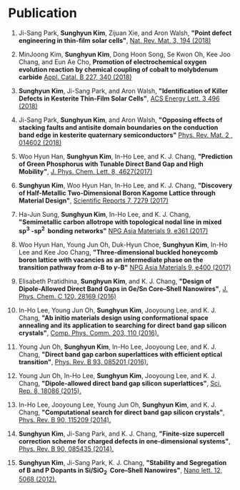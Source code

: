 # Publication
1. Ji-Sang Park, **Sunghyun Kim**, Zijuan Xie, and Aron Walsh, **"Point defect engineering in thin-film solar cells"**, [Nat. Rev. Mat. 3, 194 (2018)](https://doi.org/10.1038/s41578-018-0026-7)

1. MinJoong Kim, **Sunghyun Kim**, Dong Hoon Song, Se Kwon Oh, Kee Joo Chang, and Eun Ae Cho, **Promotion of electrochemical oxygen evolution reaction by chemical coupling of cobalt to molybdenum carbide** [Appl. Catal. B 227, 340 (2018)](https://doi.org/10.1016/j.apcatb.2018.01.051)

1. **Sunghyun Kim**, Ji-Sang Park, and Aron Walsh, **"Identification of Killer Defects in Kesterite Thin-Film Solar Cells"**, [ACS Energy Lett. 3 496 (2018)](https://pubs.acs.org/doi/abs/10.1021/acsenergylett.7b01313)

1. Ji-Sang Park, **Sunghyun Kim**, and Aron Walsh, **"Opposing effects of stacking faults and antisite domain boundaries on the conduction band edge in kesterite quaternary semiconductors"** [Phys. Rev. Mat. 2 , 014602 (2018)](https://journals.aps.org/prmaterials/abstract/10.1103/PhysRevMaterials.2.014602)	

1. Woo Hyun Han, **Sunghyun Kim**, In-Ho Lee, and K. J. Chang, **"Prediction of Green Phosphorus with Tunable Direct Band Gap and High Mobility"**, [J. Phys. Chem. Lett. 8, 4627(2017)](https://pubs.acs.org/doi/10.1021/acs.jpclett.7b02153)

1.   **Sunghyun Kim**, Woo Hyun Han, In-Ho Lee, and K. J. Chang, **"Discovery of Half-Metallic Two-Dimensional Boron Kagome Lattice through Material Design"**,  [Scientific Reports 7, 7279 (2017)](https://www.nature.com/articles/s41598-017-07518-9) 

1.   Ha-Jun Sung, **Sunghyun Kim**, In-Ho Lee, and K. J. Chang, **"Semimetallic carbon allotrope with topological nodal line in mixed sp$^3~$-sp$^2~$  bonding networks"** [NPG Asia Materials 9, e361 (2017)](http://www.nature.com/am/journal/v9/n3/full/am201726a.html)

1.   Woo Hyun Han, Young Jun Oh, Duk-Hyun Choe, **Sunghyun Kim**, In-Ho Lee and Kee Joo Chang, **"Three-dimensional buckled honeycomb boron lattice with vacancies as an intermediate phase on the transition pathway from $\alpha$-B to $\gamma$-B"** [NPG Asia Materials 9, e400 (2017)](http://www.nature.com/am/journal/v9/n7/full/am201798a.html)

1.   Elisabeth Pratidhina, **Sunghyun Kim**, and K. J. Chang, **"Design of Dipole-Allowed Direct Band Gaps in Ge/Sn Core–Shell Nanowires"**,  [J. Phys. Chem. C 120, 28169 (2016)](http://pubs.acs.org/doi/abs/10.1021/acs.jpcc.6b08779)

1.  In-Ho Lee, Young Jun Oh, **Sunghyun Kim**, Jooyoung Lee, and K. J. Chang, **"Ab initio materials design using conformational space annealing and its application to searching for direct band gap silicon crystals"**, [Comp. Phys. Comm. 203, 110 (2016).](http://dx.doi.org/10.1016/j.cpc.2016.02.011)

1.  Young Jun Oh, **Sunghyun Kim**, In-Ho Lee, Jooyoung Lee, and K. J. Chang, **"Direct band gap carbon superlattices with efficient optical transition"**, [Phys. Rev. B 93, 085201 (2016).](http://journals.aps.org/prb/abstract/10.1103/PhysRevB.93.085201)

1.  Young Jun Oh, In-Ho Lee, **Sunghyun Kim**, Jooyoung Lee, and K. J. Chang, **"Dipole-allowed direct band gap silicon superlattices"**, [Sci. Rep. 8, 18086 (2015).](http://dx.doi.org/10.1038/srep18086)
1.  In-Ho Lee, Jooyoung Lee, Young Jun Oh, **Sunghyun Kim**, and K. J. Chang, **"Computational search for direct band gap silicon crystals"**, [Phys. Rev. B 90, 115209 (2014).](http://journals.aps.org/prb/abstract/10.1103/PhysRevB.90.115209)

1.  **Sunghyun Kim**, Ji-Sang Park, and K. J. Chang, **"Finite-size supercell correction scheme for charged defects in one-dimensional systems"**, [Phys. Rev. B 90, 085435 (2014).](http://journals.aps.org/prb/abstract/10.1103/PhysRevB.90.085435)

1.  **Sunghyun Kim**, Ji-Sang Park, K. J. Chang, **"Stability and Segregation of B and P Dopants in Si/SiO$_2~$ Core–Shell Nanowires"**, [Nano lett. 12, 5068 (2012).](http://pubs.acs.org/doi/abs/10.1021/nl3013924)
  
<!-- 1.   **Sunghyun Kim** and K. J. Chang, **"Band Structure Unfolding Scheme and its Application to Self-consistent Hybrid Functional Calculations in Semiconductor Nanowires"**, (in preparation)  -->
